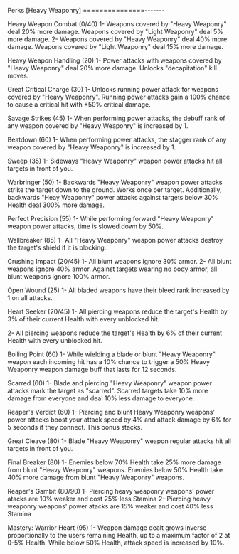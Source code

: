 Perks [Heavy Weaponry]
===============-------

Heavy Weapon Combat (0/40)
1- Weapons covered by "Heavy Weaponry" deal 20% more damage. Weapons covered by "Light Weaponry" deal 5% more damage.
2- Weapons covered by "Heavy Weaponry" deal 40% more damage. Weapons covered by "Light Weaponry" deal 15% more damage.

Heavy Weapon Handling (20)
1- Power attacks with weapons covered by "Heavy Weaponry" deal 20% more damage. Unlocks "decapitation" kill moves.

Great Critical Charge (30)
1- Unlocks running power attack for weapons covered by "Heavy Weaponry". Running power attacks gain a 100% chance to cause a critical hit with +50% critical damage. 

Savage Strikes (45)
1- When performing power attacks, the debuff rank of any weapon covered by "Heavy Weaponry" is increased by 1.

Beatdown (60)
1- When performing power attacks, the stagger rank of any weapon covered by "Heavy Weaponry" is increased by 1.

Sweep (35)
1- Sideways "Heavy Weaponry" weapon power attacks hit all targets in front of you.

Warbringer (50)
1- Backwards "Heavy Weaponry" weapon power attacks strike the target down to the ground. Works once per target. Additionally, backwards "Heay Weaponry" power attacks against targets below 30% Health deal 300% more damage.

Perfect Precision (55)
1- While performing forward "Heavy Weaponry" weapon power attacks, time is slowed down by 50%.

Wallbreaker (85)
1- All "Heavy Weaponry" weapon power attacks destroy the target's shield if it is blocking.

Crushing Impact (20/45)
1- All blunt weapons ignore 30% armor.
2- All blunt weapons ignore 40% armor. Against targets wearing no body armor, all blunt
	weapons ignore 100% armor.

Open Wound (25)
1- All bladed weapons have their bleed rank increased by 1 on all attacks.

Heart Seeker (20/45)
1- All piercing weapons reduce the target's Health by 3% of their current Health with 
	every unblocked hit.

2- All piercing weapons reduce the target's Health by 6% of their current Health with 
	every unblocked hit.

Boiling Point (60)
1- While wielding a blade or blunt "Heavy Weaponry" weapon each incoming hit has a 10% 
	chance to trigger a 50% Heavy Weaponry weapon damage buff that lasts for 12 seconds.

Scarred (60)
1- Blade and piercing "Heavy Weaponry" weapon power attacks mark the target as "scarred". 
	Scarred targets take 10% more damage from everyone and deal 10% less damage to 
	everyone.

Reaper's Verdict (60)
1- Piercing and blunt Heavy Weaponry weapons' power attacks boost your attack speed by 4%
	and attack damage by 6% for 5 seconds if they connect. This bonus stacks.

Great Cleave (80)
1- Blade "Heavy Weaponry" weapon regular attacks hit all targets in front of you.

Final Breaker (80)
1- Enemies below 70% Health take 25% more damage from blunt "Heavy Weaponry" weapons. Enemies below 50%
	Health take 40% more damage from blunt "Heavy Weaponry" weapons.

Reaper's Gambit (80/90)
1- Piercing heavy weaponry weapons' power atacks are 10% weaker and cost 25% less Stamina
2- Piercing heavy weaponry weapons' power atacks are 15% weaker and cost 40% less Stamina

Mastery: Warrior Heart (95)
1- Weapon damage dealt grows inverse proportionally to the users remaining Health, up to a maximum factor of 2 at 0-5% Health. While below 50% Health, attack speed is increased by 10%.